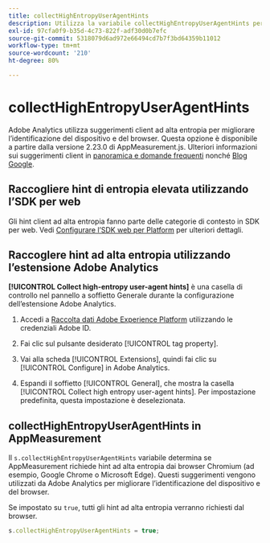 ```yaml
---
title: collectHighEntropyUserAgentHints
description: Utilizza la variabile collectHighEntropyUserAgentHints per determinare se Adobe richiederà suggerimenti entropici elevati dai browser Chromium (ad esempio Google Chrome e Microsoft Edge).
exl-id: 97cfa0f9-b35d-4c73-822f-adf30d0b7efc
source-git-commit: 5318079d6ad972e66494cd7b7f3bd64359b11012
workflow-type: tm+mt
source-wordcount: '210'
ht-degree: 80%

---
```


# collectHighEntropyUserAgentHints

Adobe Analytics utilizza suggerimenti client ad alta entropia per migliorare l’identificazione del dispositivo e del browser. Questa opzione è disponibile a partire dalla versione 2.23.0 di AppMeasurement.js. Ulteriori informazioni sui suggerimenti client in [panoramica e domande frequenti](/help/technotes/client-hints.md) nonché [Blog Google](https://web.dev/user-agent-client-hints/).

## Raccogliere hint di entropia elevata utilizzando l’SDK per web

Gli hint client ad alta entropia fanno parte delle categorie di contesto in SDK per web. Vedi [Configurare l’SDK web per Platform](https://experienceleague.adobe.com/docs/experience-platform/edge/fundamentals/configuring-the-sdk.html?lang=it) per ulteriori dettagli.

## Raccoglere hint ad alta entropia utilizzando l’estensione Adobe Analytics

**[!UICONTROL Collect high-entropy user-agent hints]** è una casella di controllo nel pannello a soffietto Generale durante la configurazione dell’estensione Adobe Analytics.

1. Accedi a [Raccolta dati Adobe Experience Platform](https://experience.adobe.com/#/@adobepm/data-collection) utilizzando le credenziali Adobe ID.

1. Fai clic sul pulsante desiderato [!UICONTROL tag property].

1. Vai alla scheda [!UICONTROL Extensions], quindi fai clic su [!UICONTROL Configure] in Adobe Analytics.

1. Espandi il soffietto [!UICONTROL General], che mostra la casella [!UICONTROL Collect high entropy user-agent hints]. Per impostazione predefinita, questa impostazione è deselezionata.

## collectHighEntropyUserAgentHints in AppMeasurement

Il `s.collectHighEntropyUserAgentHints` variabile determina se AppMeasurement richiede hint ad alta entropia dai browser Chromium (ad esempio, Google Chrome o Microsoft Edge). Questi suggerimenti vengono utilizzati da Adobe Analytics per migliorare l’identificazione del dispositivo e del browser.

Se impostato su `true`, tutti gli hint ad alta entropia verranno richiesti dal browser.

```js
s.collectHighEntropyUserAgentHints = true;
```
